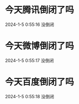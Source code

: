 # 今天腾讯倒闭了吗

2024-1-5 0:55:16 没倒闭

# 今天微博倒闭了吗

2024-1-5 0:55:17 没倒闭

# 今天百度倒闭了吗

2024-1-5 0:55:18 没倒闭

